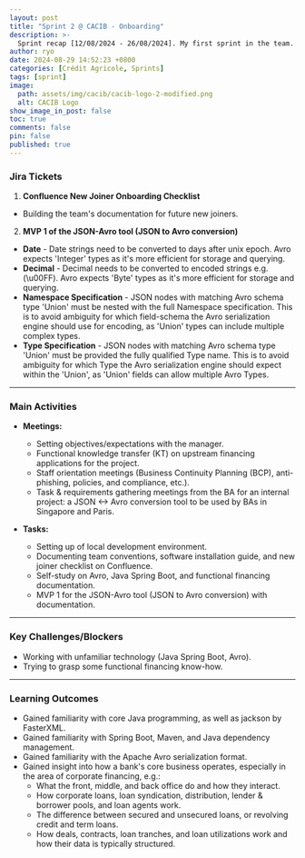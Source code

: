```yaml
---
layout: post
title: "Sprint 2 @ CACIB - Onboarding"
description: >-
  Sprint recap [12/08/2024 - 26/08/2024]. My first sprint in the team. Onboarding, orientations, and self-learning.
author: ryo
date: 2024-08-29 14:52:23 +0800
categories: [Crédit Agricole, Sprints]
tags: [sprint]
image:
  path: assets/img/cacib/cacib-logo-2-modified.png
  alt: CACIB Logo
show_image_in_post: false
toc: true
comments: false
pin: false
published: true
---
```


### Jira Tickets

1. **Confluence New Joiner Onboarding Checklist**
  - Building the team's documentation for future new joiners.

2. **MVP 1 of the JSON-Avro tool (JSON to Avro conversion)**
  - **Date** - Date strings need to be converted to days after unix epoch. Avro expects 'Integer' types as it's more efficient for storage and querying.
  - **Decimal** - Decimal needs to be converted to encoded strings e.g. (\u00FF). Avro expects 'Byte' types as it's more efficient for storage and querying.
  - **Namespace Specification** - JSON nodes with matching Avro schema type 'Union' must be nested with the full Namespace specification. This is to avoid ambiguity for which field-schema the Avro serialization engine should use for encoding, as 'Union' types can include multiple complex types.
  - **Type Specification** - JSON nodes with matching Avro schema type 'Union' must be provided the fully qualified Type name. This is to avoid ambiguity for which Type the Avro serialization engine should expect within the 'Union', as 'Union' fields can allow multiple Avro Types.

---

### Main Activities

- **Meetings:**

  - Setting objectives/expectations with the manager.
  - Functional knowledge transfer (KT) on upstream financing applications for the project.
  - Staff orientation meetings (Business Continuity Planning (BCP), anti-phishing, policies, and compliance, etc.).
  - Task & requirements gathering meetings from the BA for an internal project: a JSON <-> Avro conversion tool to be used by BAs in Singapore and Paris.

- **Tasks:**
  - Setting up of local development environment.
  - Documenting team conventions, software installation guide, and new joiner checklist on Confluence.
  - Self-study on Avro, Java Spring Boot, and functional financing documentation.
  - MVP 1 for the JSON-Avro tool (JSON to Avro conversion) with documentation.

---

### Key Challenges/Blockers

- Working with unfamiliar technology (Java Spring Boot, Avro).
- Trying to grasp some functional financing know-how.

---

### Learning Outcomes

- Gained familiarity with core Java programming, as well as jackson by FasterXML.
- Gained familiarity with Spring Boot, Maven, and Java dependency management.
- Gained familiarity with the Apache Avro serialization format.
- Gained insight into how a bank's core business operates, especially in the area of corporate financing, e.g.:
  - What the front, middle, and back office do and how they interact.
  - How corporate loans, loan syndication, distribution, lender & borrower pools, and loan agents work.
  - The difference between secured and unsecured loans, or revolving credit and term loans.
  - How deals, contracts, loan tranches, and loan utilizations work and how their data is typically structured.
